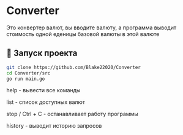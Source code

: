 # Converter

Это конвертер валют, вы вводите валюту, а программа выводит стоимость одной еденицы базовой валюты в этой валюте

## 🚀 Запуск проекта
```bash
git clone https://github.com/Blake22020/Converter
cd Converter/src
go run main.go
```


help - вывести все команды

list - список доступных валют

stop / Ctrl + C - останавливает работу программы

history - выводит историю запросов

